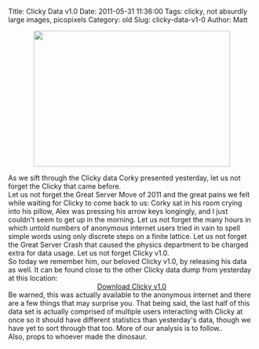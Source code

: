 Title: Clicky Data v1.0
Date: 2011-05-31 11:36:00
Tags: clicky, not absurdly large images, picopixels
Category: old
Slug: clicky-data-v1-0
Author: Matt


<a href="http://2.bp.blogspot.com/-2c6Bjhd3XmI/TeUNGvesUiI/AAAAAAAAB6I/5ndWL1d8AXQ/s1600/snap.png" onblur="try {parent.deselectBloggerImageGracefully();} catch(e) {}"><img style="display:block; margin:0px auto 10px; text-align:center;cursor:pointer; cursor:hand;width: 400px; height: 277px;" src="http://2.bp.blogspot.com/-2c6Bjhd3XmI/TeUNGvesUiI/AAAAAAAAB6I/5ndWL1d8AXQ/s400/snap.png" border="0" alt="" id="BLOGGER_PHOTO_ID_5612906920062767650" /></a>
<div style="text-align: center;"><span class="Apple-style-span"><u>
</u></span></div><div>As we sift through the Clicky data Corky presented yesterday, let us not forget the Clicky that came before.</div><a name='more'></a>
Let us not forget the Great Server Move of 2011 and the great pains we felt while waiting for Clicky to come back to us: Corky sat in his room crying into his pillow, Alex was pressing his arrow keys longingly, and I just couldn't seem to get up in the morning.  Let us not forget the many hours in which untold numbers of anonymous internet users tried in vain to spell simple words using only discrete steps on a finite lattice.  Let us not forget the Great Server Crash that caused the physics department to be charged extra for data usage.  Let us not forget Clicky v1.0.<div>
</div><div>So today we remember him, our beloved Clicky v1.0, by releasing his data as well.  It can be found close to the other Clicky data dump from yesterday at this location:</div><div>
</div><div style="text-align: center;"><a href="http://www.mattbierbaum.com/clicky/clickydat2.tar.bz2"><span class="Apple-style-span">Download Clicky v1.0</span></a></div><div><div>
</div><div>Be warned, this was actually available to the anonymous internet and there are a few things that may surprise you.  That being said, the last half of this data set is actually comprised of multiple users interacting with Clicky at once so it should have different statistics than yesterday's data, though we have yet to sort through that too.  More of our analysis is to follow..</div></div><div>
</div><div>
</div><div>
</div><div>Also, props to whoever made the dinosaur.</div>
